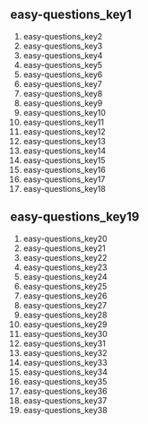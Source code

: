 ## easy-questions_key1
1. easy-questions_key2
2. easy-questions_key3
3. easy-questions_key4
4. easy-questions_key5
5. easy-questions_key6
6. easy-questions_key7
8. easy-questions_key8
9. easy-questions_key9
1. easy-questions_key10
2. easy-questions_key11
3. easy-questions_key12
5. easy-questions_key13
6. easy-questions_key14
7. easy-questions_key15
8. easy-questions_key16
9. easy-questions_key17
10. easy-questions_key18
## easy-questions_key19
1. easy-questions_key20
2. easy-questions_key21
3. easy-questions_key22
4. easy-questions_key23
5. easy-questions_key24
6. easy-questions_key25
7. easy-questions_key26
8. easy-questions_key27
9. easy-questions_key28
10. easy-questions_key29
1. easy-questions_key30
2. easy-questions_key31
3. easy-questions_key32
5. easy-questions_key33
6. easy-questions_key34
7. easy-questions_key35
8. easy-questions_key36
9. easy-questions_key37
10. easy-questions_key38
